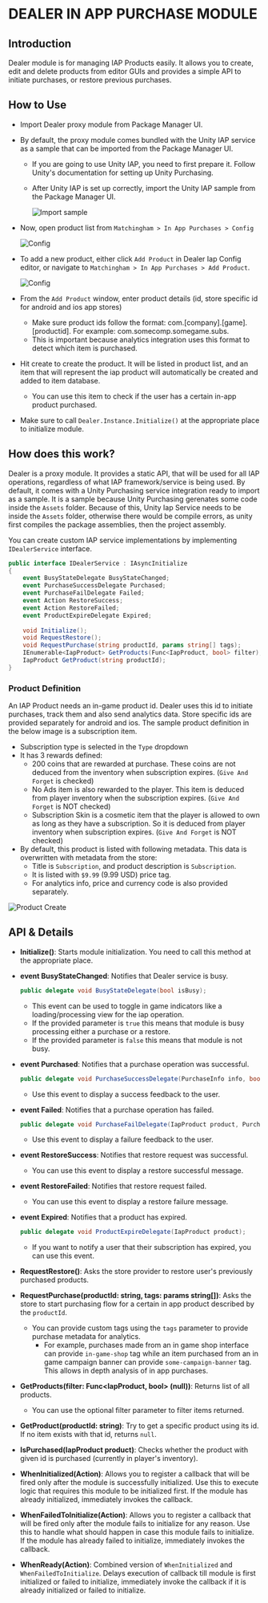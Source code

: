 # DEALER IN APP PURCHASE MODULE

## Introduction

Dealer module is for managing IAP Products easily. It allows you to create, edit and delete products 
from editor GUIs and provides a simple API to initiate purchases, or restore previous purchases.

## How to Use

* Import Dealer proxy module from Package Manager UI.
* By default, the proxy module comes bundled with the Unity IAP service as a sample that can be imported from the
  Package Manager UI.
    * If you are going to use Unity IAP, you need to first prepare it. Follow Unity's documentation for
      setting up Unity Purchasing.
    * After Unity IAP is set up correctly, import the Unity IAP sample from the Package Manager UI.
      
      ![Import sample](Editor/Docs/Images/iap-import-sample.png)


* Now, open product list from `Matchingham > In App Purchases > Config`
  
  ![Config](Editor/Docs/Images/iap-config.png)


* To add a new product, either click `Add Product` in Dealer Iap Config editor, or 
  navigate to `Matchingham > In App Purchases > Add Product`.
  
  ![Config](Editor/Docs/Images/iap-add-product.png)


* From the `Add Product` window, enter product details (id, store specific id for android and ios app stores)
    * Make sure product ids follow the format: com.[company].[game].[productid]. 
      For example: com.somecomp.somegame.subs.
    * This is important because analytics integration uses this format to detect which item is purchased.
    
* Hit create to create the product. It will be listed in product list, and an item that will represent the iap
  product will automatically be created and added to item database. 
    * You can use this item to check if the user has a certain in-app product purchased.

* Make sure to call `Dealer.Instance.Initialize()` at the appropriate place to initialize module.
    
## How does this work?

Dealer is a proxy module. It provides a static API, that will be used for all IAP operations, regardless of
what IAP framework/service is being used. By default, it comes with a Unity Purchasing service integration
ready to import as a sample. It is a sample because Unity Purchasing gerenates some code inside the `Assets`
folder. Because of this, Unity Iap Service needs to be inside the `Assets` folder, otherwise there would be
compile errors, as unity first compiles the package assemblies, then the project assembly.

You can create custom IAP service implementations by implementing `IDealerService` interface.

```c#
public interface IDealerService : IAsyncInitialize
{
    event BusyStateDelegate BusyStateChanged;
    event PurchaseSuccessDelegate Purchased;
    event PurchaseFailDelegate Failed;
    event Action RestoreSuccess;
    event Action RestoreFailed;
    event ProductExpireDelegate Expired;
    
    void Initialize();
    void RequestRestore();
    void RequestPurchase(string productId, params string[] tags);
    IEnumerable<IapProduct> GetProducts(Func<IapProduct, bool> filter);
    IapProduct GetProduct(string productId);
}
```

### Product Definition

An IAP Product needs an in-game product id. Dealer uses this id to initiate purchases, track them and also
send analytics data. Store specific ids are provided separately for android and ios. The sample product
definition in the below image is a subscription item.
* Subscription type is selected in the `Type` dropdown
* It has 3 rewards defined:
    * 200 coins that are rewarded at purchase. These coins are not deduced from the inventory when subscription
      expires. (`Give And Forget` is checked)
    * No Ads item is also rewarded to the player. This item is deduced from player inventory when the subscription
      expires. (`Give And Forget` is NOT checked)
    * Subscription Skin is a cosmetic item that the player is allowed to own as long as they have a subscription.
      So it is deduced from player inventory when subscription expires. (`Give And Forget` is NOT checked)
* By default, this product is listed with following metadata. This data is overwritten with metadata from the
  store:
    * Title is `Subscription`, and product description is `Subscription`.
    * It is listed with `$9.99` (9.99 USD) price tag.
    * For analytics info, price and currency code is also provided separately.

![Product Create](Editor/Docs/Images/iap-product-create.png)

## API & Details


* **Initialize()**: Starts module initialization. You need to call this method at the appropriate place.
  

* **event BusyStateChanged**: Notifies that Dealer service is busy.
  ```c#
  public delegate void BusyStateDelegate(bool isBusy);
  ```
  * This event can be used to toggle in game indicators like a loading/processing view for the iap operation.
  * If the provided parameter is `true` this means that module is busy processing either a 
    purchase or a restore. 
  * If the provided parameter is `false` this means that module is not busy.
  
  
* **event Purchased**: Notifies that a purchase operation was successful. 
  ```c#
  public delegate void PurchaseSuccessDelegate(PurchaseInfo info, bool notifyUser);
  ```
  * Use this event to display a success feedback to the user.
  

* **event Failed**: Notifies that a purchase operation has failed.
  ```c#
  public delegate void PurchaseFailDelegate(IapProduct product, PurchaseFailReason failReason, bool notifyUser);
  ```
  * Use this event to display a failure feedback to the user.
  
  
* **event RestoreSuccess**: Notifies that restore request was successful.
  * You can use this event to display a restore successful message.
  

* **event RestoreFailed**: Notifies that restore request failed.
  * You can use this event to display a restore failure message.
  

* **event Expired**: Notifies that a product has expired.
  ```c#
  public delegate void ProductExpireDelegate(IapProduct product);
  ```
  * If you want to notify a user that their subscription has expired, you can use this event.
  

* **RequestRestore()**: Asks the store provider to restore user's previously purchased products.


* **RequestPurchase(productId: string, tags: params string[])**: Asks the store to start purchasing flow
  for a certain in app product described by the `productId`.
  * You can provide custom tags using the `tags` parameter to provide purchase metadata for analytics. 
    * For example, purchases made from an in game shop interface can provide `in-game-shop` tag while
      an item purchased from an in game campaign banner can provide `some-campaign-banner` tag. This allows
      in depth analysis of in app purchases.
      

* **GetProducts(filter: Func<IapProduct, bool> (null))**: Returns list of all products.
  * You can use the optional filter parameter to filter items returned.
  

* **GetProduct(productId: string)**: Try to get a specific product using its id. If no item exists with that id,
  returns `null`.
  

* **IsPurchased(IapProduct product)**: Checks whether the product with given id is purchased 
  (currently in player's inventory).


* **WhenInitialized(Action)**: Allows you to register a callback that will be fired only
  after the module is successfully initialized. Use this to execute logic that requires
  this module to be initialized first. If the module has already initialized, immediately
  invokes the callback.


* **WhenFailedToInitialize(Action)**: Allows you to register a callback that will be fired only after
  the module fails to initialize for any reason. Use this to handle what should happen
  in case this module fails to initialize. If the module has already failed to initialize, immediately
  invokes the callback.


* **WhenReady(Action)**: Combined version of `WhenInitialized` and `WhenFailedToInitialize`.
  Delays execution of callback till module is first initialized or failed to initialize, immediately invoke
  the callback if it is already initialized or failed to initialize.